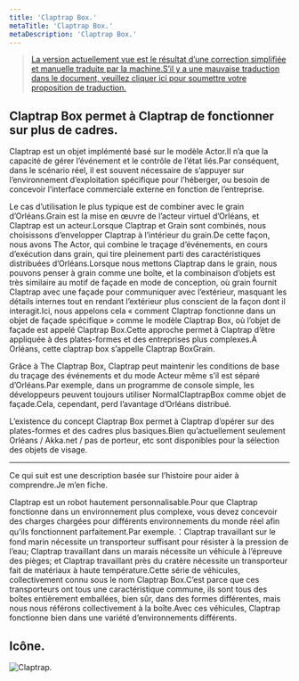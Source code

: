 ```yaml
---
title: 'Claptrap Box.'
metaTitle: 'Claptrap Box.'
metaDescription: 'Claptrap Box.'
---
```


> [La version actuellement vue est le résultat d’une correction simplifiée et manuelle traduite par la machine.S’il y a une mauvaise traduction dans le document, veuillez cliquer ici pour soumettre votre proposition de traduction.](https://crwd.in/newbeclaptrap)

## Claptrap Box permet à Claptrap de fonctionner sur plus de cadres.

Claptrap est un objet implémenté basé sur le modèle Actor.Il n’a que la capacité de gérer l’événement et le contrôle de l’état liés.Par conséquent, dans le scénario réel, il est souvent nécessaire de s’appuyer sur l’environnement d’exploitation spécifique pour l’héberger, ou besoin de concevoir l’interface commerciale externe en fonction de l’entreprise.

Le cas d’utilisation le plus typique est de combiner avec le grain d’Orléans.Grain est la mise en œuvre de l’acteur virtuel d’Orléans, et Claptrap est un acteur.Lorsque Claptrap et Grain sont combinés, nous choisissons d’envelopper Claptrap à l’intérieur du grain.De cette façon, nous avons The Actor, qui combine le traçage d’événements, en cours d’exécution dans grain, qui tire pleinement parti des caractéristiques distribuées d’Orléans.Lorsque nous mettons Claptrap dans le grain, nous pouvons penser à grain comme une boîte, et la combinaison d’objets est très similaire au motif de façade en mode de conception, où grain fournit Claptrap avec une façade pour communiquer avec l’extérieur, masquant les détails internes tout en rendant l’extérieur plus conscient de la façon dont il interagit.Ici, nous appelons cela « comment Claptrap fonctionne dans un objet de façade spécifique » comme le modèle Claptrap Box, où l’objet de façade est appelé Claptrap Box.Cette approche permet à Claptrap d’être appliquée à des plates-formes et des entreprises plus complexes.À Orléans, cette claptrap box s’appelle Claptrap BoxGrain.

Grâce à The Claptrap Box, Claptrap peut maintenir les conditions de base du traçage des événements et du mode Acteur même s’il est séparé d’Orléans.Par exemple, dans un programme de console simple, les développeurs peuvent toujours utiliser NormalClaptrapBox comme objet de façade.Cela, cependant, perd l’avantage d’Orléans distribué.

L’existence du concept Claptrap Box permet à Claptrap d’opérer sur des plates-formes et des cadres plus basiques.Bien qu’actuellement seulement Orléans / Akka.net / pas de porteur, etc sont disponibles pour la sélection des objets de visage.

---

Ce qui suit est une description basée sur l’histoire pour aider à comprendre.Je m’en fiche.

Claptrap est un robot hautement personnalisable.Pour que Claptrap fonctionne dans un environnement plus complexe, vous devez concevoir des charges chargées pour différents environnements du monde réel afin qu’ils fonctionnent parfaitement.Par exemple.：Claptrap travaillant sur le fond marin nécessite un transporteur suffisant pour résister à la pression de l’eau; Claptrap travaillant dans un marais nécessite un véhicule à l’épreuve des pièges; et Claptrap travaillant près du cratère nécessite un transporteur fait de matériaux à haute température.Cette série de véhicules, collectivement connu sous le nom Claptrap Box.C’est parce que ces transporteurs ont tous une caractéristique commune, ils sont tous des boîtes entièrement emballées, bien sûr, dans des formes différentes, mais nous nous référons collectivement à la boîte.Avec ces véhicules, Claptrap fonctionne bien dans une variété d’environnements différents.

## Icône.

![Claptrap.](/images/claptrap_icons/claptrap_box.svg)
